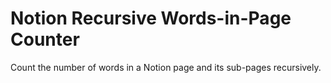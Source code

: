 # Notion Recursive Words-in-Page Counter

Count the number of words in a Notion page and its sub-pages recursively.
